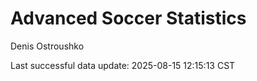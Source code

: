 # Advanced Soccer Statistics
Denis Ostroushko

<!-- gfm -->

Last successful data update: 2025-08-15 12:15:13 CST
